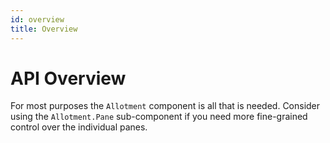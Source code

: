 ```yaml
---
id: overview
title: Overview
---
```


# API Overview

For most purposes the `Allotment` component is all that is needed. Consider using the `Allotment.Pane` sub-component if you need more fine-grained control over the individual panes.
